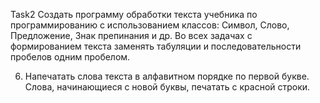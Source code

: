 Task2
Создать программу обработки текста учебника по программированию с использованием классов: Символ, Слово, Предложение, Знак препинания и др. Во всех задачах с формированием текста заменять табуляции и последовательности пробелов одним пробелом.


6.	Напечатать слова текста в алфавитном порядке по первой 
букве. Слова, начинающиеся с новой буквы, печатать с красной строки.
